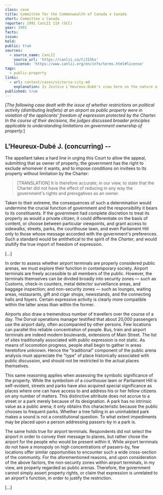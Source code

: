 ```yaml
---
class: case
title: Committee for the Commonwealth of Canada v Canada
short: Committee v Canada
reporter: 1991 CanLII 119 (SCC)
year: 1991
facts: 
issue: 
held: 
public: true
sources:
  - source_name: CanLII
    source_url: 'https://canlii.ca/t/215hs'
    license: 'https://www.canlii.org/en/info/terms.html#license'
tags:
  - public-property
links:
  - url: content/cases/victoria-city.md
    explanation: Is Justice L'Heureux-Dubé's view here on the nature of and limitations on government-owned property consistent with the approach to the right to shelter developed in Victoria (City) v Adams and subsequent cases? 
published: true
---
```


[*The following case dealt with the issue of whether restrictions on political activity (distributing leaflets) at an airport as public property were in violation of the applicants' freedom of expression protected by the Charter. In the course of their decisions, the judges discussed broader principles applicable to understanding limitations on government ownership of property.*]

##  L'Heureux-Dubé J. (concurring) --

The appellant takes a hard line in urging this Court to allow the appeal, submitting that as owner of property, the government has the right to exclude whomever it wants, and to impose conditions on invitees to its property without limitation by the Charter:

> [TRANSLATION] It is therefore accurate, in our view, to state that the Charter did not have the effect of reducing in any way the government's rights and prerogatives as an owner.

Taken to their extreme, the consequences of such a determination would undermine the crucial function of government and the responsibility it bears to its constituents. If the government had complete discretion to treat its property as would a private citizen, it could differentiate on the basis of content, or choose between particular viewpoints, and grant access to sidewalks, streets, parks, the courthouse lawn, and even Parliament Hill only to those whose message accorded with the government's preferences. Such a standard would be antithetical to the spirit of the *Charter*, and would stultify the true import of freedom of expression.

[...]

In order to assess whether airport terminals are properly considered public arenas, we must explore their function in contemporary society. Airport terminals are freely accessible to all members of the public. However, the terminals themselves can be divided broadly into security zones — such as Customs, check-in counters, metal detector surveillance areas, and baggage inspection; and non-security zones — such as lounges, waiting areas, restaurants, gift and cigar shops, newsstands, and the connecting halls and foyers. Certain expressive activity is clearly more compatible within the latter areas than within the former.

Airports also draw a tremendous number of travellers over the course of a day. The Dorval operations manager testified that about 20,000 passengers use the airport daily, often accompanied by other persons. Few locations can parallel this reliable concentration of people. Bus, train and airport terminals are indeed modern boulevards, extensions of Main Street. The list of sites traditionally associated with public expression is not static. As means of locomotion progress, people shall begin to gather in areas heretofore unknown. Hence the "traditional" component of the public arena analysis must appreciate the "type" of place historically associated with public discussion, and should not be restricted to the actual places themselves.

This same reasoning applies when assessing the symbolic significance of the property. While the symbolism of a courthouse lawn or Parliament Hill is self-evident, streets and parks have also acquired special significance as places where one can have access to and address his or her fellow citizens on any number of matters. This distinctive attribute does not accrue to a street or a park merely because of its designation. A park has no intrinsic value as a public arena; it only obtains this characteristic because the public chooses to frequent parks. Whether a tree falling in an uninhabited park makes a sound is not a constitutional question. To what extent impediments may be placed upon a person addressing passers-by in a park is.

The same holds true for airport terminals. Respondents did not select the airport in order to convey their message to planes, but rather chose the airport for the people who would be present within it. While airport terminals do not have a monopoly on high concentrations of passers-by, few locations offer similar opportunities to encounter such a wide cross-section of the community. For the aforementioned reasons, and upon consideration of the above factors, the non-security zones within airport terminals, in my view, are properly regarded as public arenas. Therefore, the government cannot simply assert property rights, or claim that expression is unrelated to an airport's function, in order to justify the restriction.

[...]

